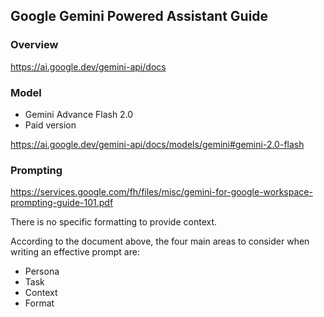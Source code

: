 ##  Google Gemini Powered Assistant Guide

### Overview

https://ai.google.dev/gemini-api/docs

### Model

- Gemini Advance Flash 2.0
- Paid version 

https://ai.google.dev/gemini-api/docs/models/gemini#gemini-2.0-flash

### Prompting

https://services.google.com/fh/files/misc/gemini-for-google-workspace-prompting-guide-101.pdf

There is no specific formatting to provide context.

According to the document above, the four main areas to consider when writing an effective prompt are:

- Persona
- Task
- Context
- Format 